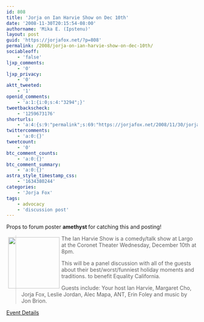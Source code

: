 ```yaml
---
id: 808
title: 'Jorja on Ian Harvie Show on Dec 10th'
date: '2008-11-30T20:15:54-08:00'
authorname: 'Mika E. (Ipstenu)'
layout: post
guid: 'https://jorjafox.net/?p=808'
permalink: /2008/jorja-on-ian-harvie-show-on-dec-10th/
sociableoff:
    - 'false'
ljxp_comments:
    - '0'
ljxp_privacy:
    - '0'
aktt_tweeted:
    - '1'
openid_comments:
    - 'a:1:{i:0;s:4:"3294";}'
tweetbackscheck:
    - '1259673176'
shorturls:
    - 'a:4:{s:9:"permalink";s:69:"https://jorjafox.net/2008/11/30/jorja-on-ian-harvie-show-on-dec-10th/";s:7:"tinyurl";s:25:"http://tinyurl.com/kqdqfd";s:4:"isgd";s:18:"http://is.gd/53cvr";s:5:"bitly";s:20:"http://bit.ly/6dwWIX";}'
twittercomments:
    - 'a:0:{}'
tweetcount:
    - '0'
btc_comment_counts:
    - 'a:0:{}'
btc_comment_summary:
    - 'a:0:{}'
astra_style_timestamp_css:
    - '1634380244'
categories:
    - 'Jorja Fox'
tags:
    - advocacy
    - 'discussion post'
---
```


Props to forum poster <strong>amethyst </strong> for catching this and posting!

<a href="//static.jorjafox.net/wordpress/2008/11/the-ian-harvie-show-benefit.gif"><img src="//static.jorjafox.net/wordpress/2008/11/the-ian-harvie-show-benefit.gif" alt="" title="The Ian Harvie Show Benefit" style="float:left;height:135px;padding:5px;border:0" /></a>

<blockquote>The Ian Harvie Show is a comedy/talk show at Largo at the Coronet Theater Wednesday, December 10th at 8pm.

This will be a panel discussion with all of the guests about their best/worst/funniest holiday moments and traditions. to benefit Equality California.

Guests include: Your host Ian Harvie, Margaret Cho, Jorja Fox, Leslie Jordan, Alec Mapa, ANT, Erin Foley and music by Jon Brion. </blockquote>

<a href="http://upcoming.yahoo.com/event/1400423">Event Details</a>

